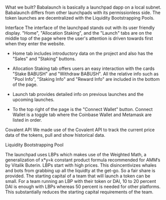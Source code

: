 What we built? Babalaunch is basically a launchpad dapp on a local subnet. Babalaunch differs from other launchpads with its permissionless side. The token launches are decentralized with the Liquidity Bootstrapping Pools.

Interface 
The interface of the launchpad stands out with its user friendly display. "Home", "Allocation Staking", and the "Launch" tabs are on the middle top of the page where the user's attention is driven towards first when they enter the website.

- Home tab includes introductory data on the project and also has the "Sales" and "Staking" buttons.

- Allocation Staking tab offers users an easy interaction with the cards "Stake BABUSH" and "Withdraw BABUSH". All the relative info such as "Pool Info", "Staking Info" and "Reward Info" are included in the bottom of the page.

- Launch tab provides detailed info on previous launches and the upcoming launches.

- To the top right of the page is the "Connect Wallet" button. Connect Wallet is a toggle tab where the Coinbase Wallet and Metamask are listed in order.

Covalent API We made use of the Covalent API to track the current price data of the tokens, pull and show historical data.

Liquidity Bootstrapping Pool

The launchpad uses LBPs which makes use of the Weighted Math, a generalization of x*y=k constant product formula recommended for AMM’s by Vitalik Buterin.
LBPs start with high prices. This disincentivizes whales and bots from grabbing up all the liquidty at the get-go. So a fair share is provided.
The starting capital of a team that will launch a token can be small. For a team running an LBP with their token or DAI, 10 to 20 percent DAI is enough with LBPs whereas 50 percent is needed for other platforms. This substantially reduces the starting capital requirements of the team.
